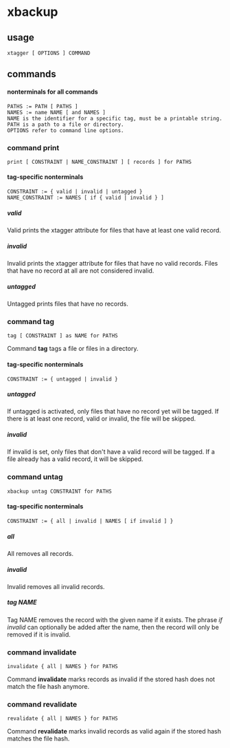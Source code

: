 # xbackup
## usage
    xtagger [ OPTIONS ] COMMAND
## commands
#### nonterminals for all commands
    PATHS := PATH [ PATHS ]
    NAMES := name NAME [ and NAMES ]
    NAME is the identifier for a specific tag, must be a printable string.
    PATH is a path to a file or directory.
    OPTIONS refer to command line options.
### command print
    print [ CONSTRAINT | NAME_CONSTRAINT ] [ records ] for PATHS
#### tag-specific nonterminals
    CONSTRAINT := { valid | invalid | untagged }
    NAME_CONSTRAINT := NAMES [ if { valid | invalid } ]
##### valid
Valid prints the xtagger attribute for files that have at least one valid record.
##### invalid
Invalid prints the xtagger attribute for files that have no valid records. Files that have no record at all are not considered invalid.
##### untagged
Untagged prints files that have no records.
### command tag
    tag [ CONSTRAINT ] as NAME for PATHS
Command **tag** tags a file or files in a directory.
#### tag-specific nonterminals
    CONSTRAINT := { untagged | invalid }
##### untagged 
If untagged is activated, only files that have no record yet will be tagged. If there is at least one record, valid or invalid, the file will be skipped.
##### invalid
If invalid is set, only files that don't have a valid record will be tagged. If a file already has a valid record, it will be skipped.
### command untag
    xbackup untag CONSTRAINT for PATHS
#### tag-specific nonterminals
    CONSTRAINT := { all | invalid | NAMES [ if invalid ] }
##### all
All removes all records.
##### invalid
Invalid removes all invalid records.
##### tag NAME
Tag NAME removes the record with the given name if it exists. The phrase *if invalid* can optionally be added after the name, then the record will only be removed if it is invalid.
### command invalidate
    invalidate { all | NAMES } for PATHS
Command **invalidate** marks records as invalid if the stored hash does not match the file hash anymore.
### command revalidate
    revalidate { all | NAMES } for PATHS
Command **revalidate** marks invalid records as valid again if the stored hash matches the file hash.
